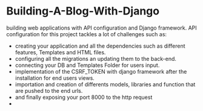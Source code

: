 # Building-A-Blog-With-Django
building web applications with API  configuration and Django framework.
API configuration for this project tackles a lot of challenges such as:
 - creating your application and all the dependencies such as different features, Templates and HTML files.
 - configuring all the migrations an updating them to the back-end.
 - connecting your DB and Templates Folder for users input.
 - implementation of the CSRF_TOKEN with django framework after the installation for end users views.
 - importation and creation of differents models, libraries and function that are pushed to the end urls.
 - and finally exposing your port 8000 to the http request 
 - 
